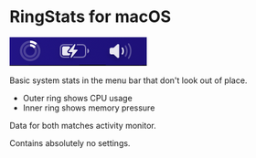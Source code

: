 # RingStats for macOS

![Screenshot](/Screenshot.png)

Basic system stats in the menu bar that don't look out of place.
 - Outer ring shows CPU usage
 - Inner ring shows memory pressure

Data for both matches activity monitor.

Contains absolutely no settings.